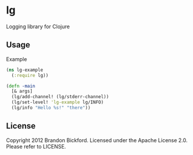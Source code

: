 lg
==

Logging library for Clojure

## Usage

Example

```clj
(ns lg-example
  (:require lg))

(defn -main
  [& args]
  (lg/add-channel! (lg/stderr-channel))
  (lg/set-level! 'lg-example lg/INFO)
  (lg/info "Hello %s!" "there"))
```

## License

Copyright 2012 Brandon Bickford.  Licensed under the Apache License 2.0.  Please refer to LICENSE.
